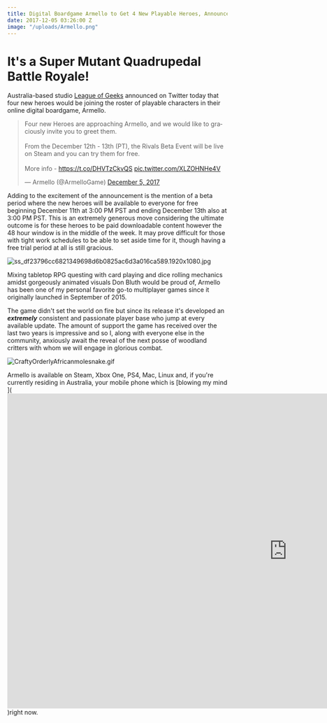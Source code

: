 ```yaml
---
title: Digital Boardgame Armello to Get 4 New Playable Heroes, Announces Beta
date: 2017-12-05 03:26:00 Z
image: "/uploads/Armello.png"
---
```


# It's a Super Mutant Quadrupedal Battle Royale! 

Australia-based studio [League of Geeks](http://leagueofgeeks.com/) announced on Twitter today that four new heroes would be joining the roster of playable characters in their online digital boardgame, Armello. 

 <blockquote class="twitter-tweet" data-lang="en"><p lang="en" dir="ltr">Four new Heroes are approaching Armello, and we would like to graciously invite you to greet them.<br><br>From the December 12th - 13th (PT), the Rivals Beta Event will be live on Steam and you can try them for free.<br><br>More info - <a href="https://t.co/DHVTzCkvQS">https://t.co/DHVTzCkvQS</a> <a href="https://t.co/XLZOHNHe4V">pic.twitter.com/XLZOHNHe4V</a></p>&mdash; Armello (@ArmelloGame) <a href="https://twitter.com/ArmelloGame/status/937847835533369345?ref_src=twsrc%5Etfw">December 5, 2017</a></blockquote>
<script async src="https://platform.twitter.com/widgets.js" charset="utf-8"></script>

Adding to the excitement of the announcement is the mention of a beta period where the new heroes will be available to everyone for free beginning December 11th at 3:00 PM PST and ending December 13th also at 3:00 PM PST. This is an extremely generous move considering the ultimate outcome is for these heroes to be paid downloadable content however the 48 hour window is in the middle of the week. It may prove difficult for those with tight work schedules to be able to set aside time for it, though having a free trial period at all is still gracious. 

![ss_df23796cc6821349698d6b0825ac6d3a016ca589.1920x1080.jpg](/uploads/ss_df23796cc6821349698d6b0825ac6d3a016ca589.1920x1080.jpg)

Mixing tabletop RPG questing with card playing and dice rolling mechanics amidst gorgeously animated visuals Don Bluth would be proud of, Armello has been one of my personal favorite go-to multiplayer games since it originally launched in September of 2015. 

The game didn't set the world on fire but since its release it's developed an ***extremely*** consistent and passionate player base who jump at every available update. The amount of support the game has received over the last two years is impressive and so I, along with everyone else in the community, anxiously await the reveal of the next posse of woodland critters with whom we will engage in glorious combat.  

![CraftyOrderlyAfricanmolesnake.gif](/uploads/CraftyOrderlyAfricanmolesnake.gif)

Armello is available on Steam, Xbox One, PS4, Mac, Linux and, if you're currently residing in Australia, your mobile phone which is [blowing my mind ](<iframe width="1280" height="720" src="https://www.youtube.com/embed/D1PQ8rCYZNM" frameborder="0" gesture="media" allow="encrypted-media" allowfullscreen></iframe>)right now. 